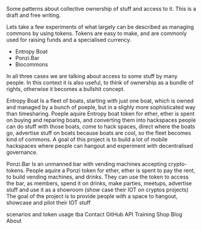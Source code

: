 Some patterns about collective ownership of stuff and access to it. This is a draft and free writing.


Lets take a few experiments of what largely can be described as managing commons by using tokens.
Tokens are easy to make, and are commonly used for raising funds and a specialised currency. 

- Entropy Boat
- Ponzi.Bar
- Biocommons

In all three cases we are talking about access to some stuff by many people. 
In this context it is also useful, to think of ownership as a bundle of rights, otherwise it becomes a bullshit concept.


Entropy Boat
Is a fleet of boats, starting with just one boat, which is owned and managed by a bunch of poeple,
but in a slighly more sophisticated way than timesharing.
Poeple aquire Entropy boat token for ether, ether is spent on buying and reparing boats,
and converting them into hackspaces
people can do stuff with those boats, come to hack spaces, direct where the boats go, advertise stuff on boats
because boats are cool, so the fleet becomes kind of commons. 
A goal of this project is to build a lot of mobile hackspaces where people can hangout 
and experiment with decentralised governance.

Ponzi.Bar
Is an unmanned bar with vending machines accepting crypto-tokens. 
People aquire a Ponzi token for ether, ether is spent to pay the rent, to build vending machines,
and drinks. They can use the token to access the bar, as members, spend it on drinks, 
make parties, meetups, advertise stuff and use it as a showroom (show case their IOT on cryptos projects)
The goal of the project is to provide people with a space to hangout, showcase and pilot their IOT stuff

scenarios and token usage tba
Contact GitHub API Training Shop Blog About
